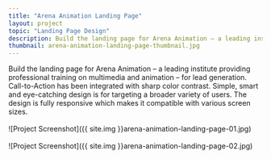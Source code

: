 ```yaml
---
title: "Arena Animation Landing Page"
layout: project
topic: "Landing Page Design"
description: Build the landing page for Arena Animation – a leading institute providing professional training on multimedia and animation – for lead generation. Call-to-Action has been integrated with sharp color contrast. Simple, smart and eye-catching design is for targeting a broader variety of users. The design is fully responsive which makes it compatible with various screen sizes.
thumbnail: arena-animation-landing-page-thumbnail.jpg
---
```

Build the landing page for Arena Animation – a leading institute providing professional training on multimedia and animation – for lead generation. Call-to-Action has been integrated with sharp color contrast. Simple, smart and eye-catching design is for targeting a broader variety of users. The design is fully responsive which makes it compatible with various screen sizes.
<br><br>
![Project Screenshot]({{ site.img }}arena-animation-landing-page-01.jpg)
<br><br>
![Project Screenshot]({{ site.img }}arena-animation-landing-page-02.jpg)